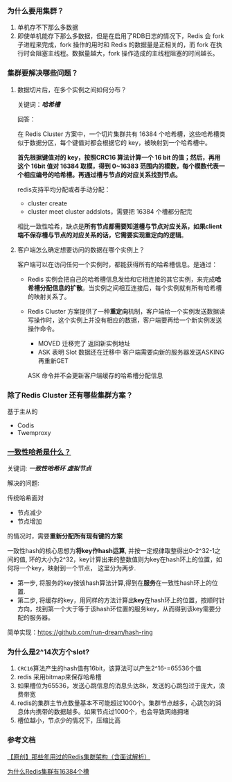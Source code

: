 ### 为什么要用集群？

1. 单机存不下那么多数据
2. 即使单机能存下那么多数据，但是在启用了RDB日志的情况下，Redis 会 fork 子进程来完成，fork 操作的用时和 Redis 的数据量是正相关的，而 fork 在执行时会阻塞主线程。数据量越大，fork 操作造成的主线程阻塞的时间越长。

### 集群要解决哪些问题？

1. 数据切片后，在多个实例之间如何分布？

   关键词：***哈希槽***

   回答：

   在 Redis Cluster 方案中，一个切片集群共有 16384 个哈希槽，这些哈希槽类似于数据分区，每个键值对都会根据它的 key，被映射到一个哈希槽中。

   **首先根据键值对的 key，按照CRC16 算法计算一个 16 bit 的值；然后，再用这个 16bit 值对 16384 取模，得到 0~16383 范围内的模数，每个模数代表一个相应编号的哈希槽。再通过槽与节点的对应关系找到节点。**

   redis支持平均分配或者手动分配：

   - cluster create 
   - cluster meet cluster addslots，需要把 16384 个槽都分配完

   相比一致性哈希，缺点是**所有节点都需要知道槽与节点对应关系，如果client端不保存槽与节点的对应关系的话，它需要实现重定向的逻辑**。

2. 客户端怎么确定想要访问的数据在哪个实例上？

   客户端可以在访问任何一个实例时，都能获得所有的哈希槽信息。是通过：

   - Redis 实例会把自己的哈希槽信息发给和它相连接的其它实例，来完成**哈希槽分配信息的扩散**。当实例之间相互连接后，每个实例就有所有哈希槽的映射关系了。

   - Redis Cluster 方案提供了一种**重定向**机制，客户端给一个实例发送数据读写操作时，这个实例上并没有相应的数据，客户端要再给一个新实例发送操作命令。

     - MOVED 迁移完了 返回新实例地址
     - ASK 表明 Slot 数据还在迁移中 客户端需要向新的服务器发送ASKING 再重新GET

     ASK 命令并不会更新客户端缓存的哈希槽分配信息

### 除了Redis Cluster 还有哪些集群方案？

基于主从的

- Codis
- Twemproxy 

### [一致性哈希是什么？](https://segmentfault.com/a/1190000021199728)

关键词: ***一致性哈希环*** ***虚拟节点***

解决的问题:  

传统哈希面对

- 节点减少 
- 节点增加

的情况时，需要**重新分配所有现有键的方案**

一致性hash的核心思想为**将key作hash运算**, 并按一定规律取整得出0-2^32-1之间的值, 环的大小为2^32，key计算出来的整数值则为key在hash环上的位置，如何将一个key，映射到一个节点， 这里分为两步. 

- 第一步, 将服务的key按该hash算法计算,得到在**服务**在一致性hash环上的位置.
- 第二步, 将缓存的key，用同样的方法计算出**key**在hash环上的位置，按顺时针方向，找到第一个大于等于该hash环位置的服务key，从而得到该key需要分配的服务器。

简单实现：https://github.com/run-dream/hash-ring

### 为什么是2^14次方个slot?

1. `CRC16`算法产生的hash值有16bit，该算法可以产生2^16-=65536个值
2.   redis 采用bitmap来保存哈希槽
3.  如果槽位为65536，发送心跳信息的消息头达8k，发送的心跳包过于庞大，浪费带宽
4.  redis的集群主节点数量基本不可能超过1000个。集群节点越多，心跳包的消息体内携带的数据越多。如果节点过1000个，也会导致网络拥堵
5.  槽位越小，节点少的情况下，压缩比高

### 参考文档

[【原创】那些年用过的Redis集群架构（含面试解析）](https://www.cnblogs.com/rjzheng/p/10360619.html)

[为什么Redis集群有16384个槽](https://zhuanlan.zhihu.com/p/80335611)



